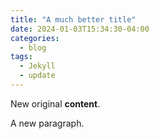 ```yaml
---
title: "A much better title"
date: 2024-01-03T15:34:30-04:00
categories:
  - blog
tags:
  - Jekyll
  - update
---
```


New original **content**.

A new paragraph.
